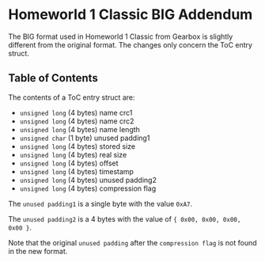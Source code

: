 # Homeworld 1 Classic BIG Addendum

The BIG format used in Homeworld 1 Classic from Gearbox is slightly different
from the original format. The changes only concern the ToC entry struct.

## Table of Contents

The contents of a ToC entry struct are:

* `unsigned long` (4 bytes) name crc1
* `unsigned long` (4 bytes) name crc2
* `unsigned long` (4 bytes) name length
* `unsigned char` (1 byte) unused padding1
* `unsigned long` (4 bytes) stored size
* `unsigned long` (4 bytes) real size
* `unsigned long` (4 bytes) offset
* `unsigned long` (4 bytes) timestamp
* `unsigned long` (4 bytes) unused padding2
* `unsigned long` (4 bytes) compression flag

The `unused padding1` is a single byte with the value `0xA7`.

The `unused padding2` is a 4 bytes with the value of `{ 0x00, 0x00, 0x00, 0x00 }`.

Note that the original `unused padding` after the `compression flag` is not found
in the new format.
